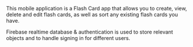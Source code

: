 This mobile application is a Flash Card app that allows you
to create, view, delete and edit flash cards, as well as sort
any existing flash cards you have.

Firebase realtime database & authentication is used to store relevant 
objects and to handle signing in for different users.
